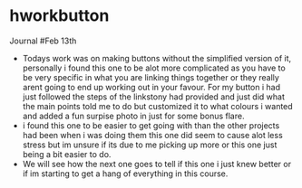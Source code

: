 # hworkbutton
Journal
#Feb 13th
* Todays work was on making buttons without the simplified version of it, personally i found this one to be alot more complicated as you have to be very specific in what you are linking things together or they really arent going to end up working out in your favour. For my button i had just followed the steps of the linkstony had provided and just did what the main points told me to do but customized it to what colours i wanted and added a fun surpise photo in just for some bonus flare. 
* i found this one to be easier to get going with than the other projects had been when i was doing them this one did seem to cause alot less stress but im unsure if its due to me picking up more or this one just being a bit easier to do. 
* We will see how the next one goes to tell if this one i just knew better or if im starting to get a hang of everything in this course.
